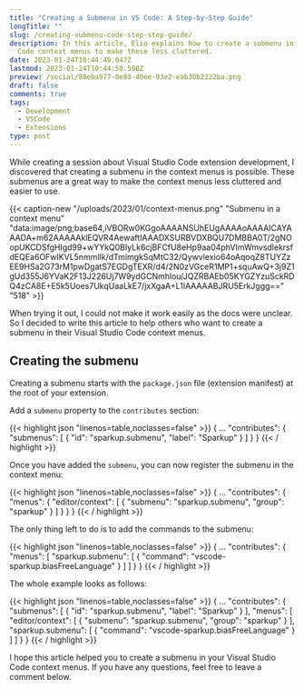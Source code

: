 ```yaml
---
title: "Creating a Submenu in VS Code: A Step-by-Step Guide"
longTitle: ""
slug: /creating-submenu-code-step-step-guide/
description: In this article, Elio explains how to create a submenu in your Visual Studio
  Code context menus to make these less cluttered.
date: 2023-01-24T10:44:49.047Z
lastmod: 2023-01-24T10:44:50.590Z
preview: /social/88eba977-0e83-40ee-93e2-eab30b2222ba.png
draft: false
comments: true
tags:
  - Development
  - VSCode
  - Extensions
type: post
---
```


While creating a session about Visual Studio Code extension development, I discovered that creating a submenu in the context menus is possible. These submenus are a great way to make the context menus less cluttered and easier to use.

{{< caption-new "/uploads/2023/01/context-menus.png" "Submenu in a context menu"  "data:image/png;base64,iVBORw0KGgoAAAANSUhEUgAAAAoAAAAICAYAAADA+m62AAAAAklEQVR4AewaftIAAADXSURBVDXBQU7DMBBA0T/2gNOopUKCDSfgHIgd99+wYYkQ0BIyLk6cjBFCfU8eHp9aa04phVImWmvsdlekrsfdEQEa6OFwIKVL5nmmlIk/dTmimgkSqMtC32/Qywvlexio64oAqoqZ8TUYZzEE9HSa2G73rM1pwDgatS7EGDgTEXR/d4/2N0zVGceR1MP1+squAwQ+3j9Z1gUd355J6YVaK2F13J226Uj7W9ydGCNmhlou/JQZRBAEb05KYGZYzuSckRDQ4zCA8E+E5k5Uoes7UkqUaaLkE7/jxXgaA+L1IAAAAABJRU5ErkJggg==" "518" >}}

When trying it out, I could not make it work easily as the docs were unclear. So I decided to write this article to help others who want to create a submenu in their Visual Studio Code context menus.

## Creating the submenu

Creating a submenu starts with the `package.json` file (extension manifest) at the root of your extension.

Add a `submenu` property to the `contributes` section:

{{< highlight json "linenos=table,noclasses=false" >}}
{
  ...
  "contributes": {
    "submenus": [
      {
        "id": "sparkup.submenu",
        "label": "Sparkup"
      }
    ]
  }
}
{{< / highlight >}}

Once you have added the `submenu`, you can now register the submenu in the context menu:

{{< highlight json "linenos=table,noclasses=false" >}}
{
  ...
  "contributes": {
    "menus": {
      "editor/context": [
        {
          "submenu": "sparkup.submenu",
          "group": "sparkup"
        }
      ]
    }
  }
}
{{< / highlight >}}

The only thing left to do is to add the commands to the submenu:

{{< highlight json "linenos=table,noclasses=false" >}}
{
  ...
  "contributes": {
    "menus": [
      "sparkup.submenu": [
        {
          "command": "vscode-sparkup.biasFreeLanguage"
        }
      ]
    ]
  }
}
{{< / highlight >}}

The whole example looks as follows:

{{< highlight json "linenos=table,noclasses=false" >}}
{
  ...
  "contributes": {
    "submenus": [
      {
        "id": "sparkup.submenu",
        "label": "Sparkup"
      }
    ],
    "menus": [
      "editor/context": [
        {
          "submenu": "sparkup.submenu",
          "group": "sparkup"
        }
      ],
      "sparkup.submenu": [
        {
          "command": "vscode-sparkup.biasFreeLanguage"
        }
      ]
    ]
  }
}
{{< / highlight >}}

I hope this article helped you to create a submenu in your Visual Studio Code context menus. If you have any questions, feel free to leave a comment below.